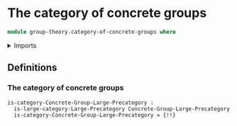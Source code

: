 # The category of concrete groups

```agda
module group-theory.category-of-concrete-groups where
```

<details><summary>Imports</summary>

```agda

```

</details>

## Definitions

### The category of concrete groups

```text
is-category-Concrete-Group-Large-Precategory :
  is-large-category-Large-Precategory Concrete-Group-Large-Precategory
  is-category-Concrete-Group-Large-Precategory = {!!}
```
